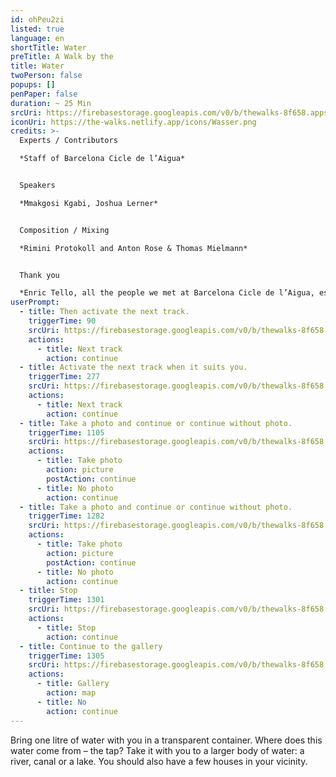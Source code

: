 ```yaml
---
id: ohPeu2zi
listed: true
language: en
shortTitle: Water
preTitle: A Walk by the
title: Water
twoPerson: false
popups: []
penPaper: false
duration: ~ 25 Min
srcUri: https://firebasestorage.googleapis.com/v0/b/thewalks-8f658.appspot.com/o/mp3%2Fv0%2Fen_ohPeu2zi%2Fen_ohPeu2zi.mp3?alt=media&token=e0124ffd-760a-4e86-a568-ae488e69b368
iconUri: https://the-walks.netlify.app/icons/Wasser.png
credits: >-
  Experts / Contributors

  *Staff of Barcelona Cicle de l’Aigua*


  Speakers

  *Mmakgosi Kgabi, Joshua Lerner*


  Composition / Mixing

  *Rimini Protokoll and Anton Rose & Thomas Mielmann*


  Thank you

  *Enric Tello, all the people we met at Barcelona Cicle de l’Aigua, especially Ignasi Batalle Barber and Gustavo Ramon Wilhelmi, Peter Breitenbach, Lilli Kuschel, Niki Neecke (Jardin Sonore), Zoï Wetzel*
userPrompt:
  - title: Then activate the next track.
    triggerTime: 90
    srcUri: https://firebasestorage.googleapis.com/v0/b/thewalks-8f658.appspot.com/o/mp3%2Fv0%2Fen_ohPeu2zi%2Fen_ohPeu2zi_loop_1.mp3?alt=media&token=8069de2e-5093-430b-8d5b-bc3fb6922560
    actions:
      - title: Next track
        action: continue
  - title: Activate the next track when it suits you.
    triggerTime: 277
    srcUri: https://firebasestorage.googleapis.com/v0/b/thewalks-8f658.appspot.com/o/mp3%2Fv0%2Fen_ohPeu2zi%2Fen_ohPeu2zi_loop_2.mp3?alt=media&token=03362bce-85e9-4f22-9b36-4a99a289a817
    actions:
      - title: Next track
        action: continue
  - title: Take a photo and continue or continue without photo.
    triggerTime: 1105
    srcUri: https://firebasestorage.googleapis.com/v0/b/thewalks-8f658.appspot.com/o/mp3%2Fv0%2Fen_ohPeu2zi%2Fen_ohPeu2zi_loop_3.mp3?alt=media&token=9c1a754d-893e-4f29-9bd8-c4ea4922abbf
    actions:
      - title: Take photo
        action: picture
        postAction: continue
      - title: No photo
        action: continue
  - title: Take a photo and continue or continue without photo.
    triggerTime: 1282
    srcUri: https://firebasestorage.googleapis.com/v0/b/thewalks-8f658.appspot.com/o/mp3%2Fv0%2Fen_ohPeu2zi%2Fen_ohPeu2zi_loop_4.mp3?alt=media&token=70560651-2eb6-4d57-bd89-92ab067e108d
    actions:
      - title: Take photo
        action: picture
        postAction: continue
      - title: No photo
        action: continue
  - title: Stop
    triggerTime: 1301
    srcUri: https://firebasestorage.googleapis.com/v0/b/thewalks-8f658.appspot.com/o/mp3%2Fv0%2Fen_ohPeu2zi%2Fen_ohPeu2zi_loop_5.mp3?alt=media&token=7729457a-be8b-4f9a-a963-bf85b387c794
    actions:
      - title: Stop
        action: continue
  - title: Continue to the gallery
    triggerTime: 1305
    srcUri: https://firebasestorage.googleapis.com/v0/b/thewalks-8f658.appspot.com/o/static%2Fmedias%2Fmulti_Zeubeel8_loop.mp3?alt=media&token=88349085-3303-48b9-bdc6-fd7b09519a26
    actions:
      - title: Gallery
        action: map
      - title: No
        action: continue
---
```

Bring one litre of water with you in a transparent container. Where does this water come from – the tap? Take it with you to a larger body of water: a river, canal or a lake. You should also have a few houses in your vicinity.
